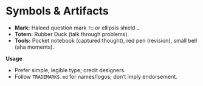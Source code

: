 # Symbols & Artifacts

- **Mark:** Haloed question mark `?○` or ellipsis shield `…`
- **Totem:** Rubber Duck (talk through problems).
- **Tools:** Pocket notebook (captured thought), red pen (revision), small bell (aha moments).

**Usage**
- Prefer simple, legible type; credit designers.
- Follow `TRADEMARKS.md` for names/logos; don’t imply endorsement.
